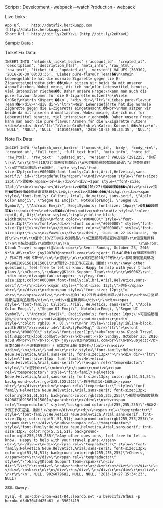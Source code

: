 


Scripts :
  Development - webpack --watch
  Production  - webpack
  
Live Links :

    App Url   : http://datafix.herokuapp.com  (http://datafix.herokuapp.com)
    Short Url : http://bit.ly/2eHXavL (http://bit.ly/2eHXavL)

Sample Data :  


 Ticket Fix Data:

`INSERT INTO 'helpdesk_ticket_bodies' ('account_id', 'created_at', 'description', 'description_html', 'meta_info', 'raw_html', 'raw_text', 'ticket_id', 'updated_at', 'version') VALUES (369302, '2016-10-30 08:33:35', 'Liebes pure-flavour Team!��\n\nMein Lebensgefährte hat die normale Zigarette gegen die E-Zigarette\neingetauscht.��\nNun sitzen wir beide da mit unseren Aromafläschen. Wobei meine, die ich nur\nfür Lebensmittel benutze, viel intensiver riechen��. Daher unsere Frage:\nkann man auch die pure-flavour Aromen für die E-Zigarette nutzen?\n\nViele Grüße!\nKatrin Küspert ��\n', '<div dir=\"ltr\">Liebes pure-flavour Team!��</div>\n<div dir=\"ltr\">Mein Lebensgefährte hat die normale Zigarette gegen die E-Zigarette eingetauscht.��<br>\nNun sitzen wir beide da mit unseren Aromafläschen. Wobei meine, die ich nur für Lebensmittel benutze, viel intensiver riechen��. Daher unsere Frage: kann man auch die pure-flavour Aromen für die E-Zigarette nutzen?</div>\n<div dir=\"ltr\">Viele Grüße!<br>\nKatrin Küspert ��</div>\n', 'NULL', 'NULL', 'NULL', 14010486667, '2016-10-30 08:33:35', 'NULL')`

Note Fix Data:

`INSERT INTO 'helpdesk_note_bodies' ('account_id', 'body', 'body_html', 'created_at', 'full_text', 'full_text_html', 'meta_info', 'note_id', 'raw_html', 'raw_text', 'updated_at', 'version') VALUES (291225, '你好\r\n\r\n\r\n至今(10/27)尚未收到商品\r\n已至郵局網站查詢追蹤碼\r\n但查無資料\r\n可否協助確認\r\n謝謝', '<div style=\"font-size:12pt;color:#000000;font-family:Calibri,Arial,Helvetica,sans-serif;\" id=\"divtagdefaultwrapper\">\n<div>\n<span style=\"font-size: 12pt;\">雿�末</span><br>\n</div>\n<div><span style=\"font-size: 12pt;\"><br>\n</span></div>\n<div>�喃�(10/27)撠���嗅����</div>\n<div>撌脰��萄�蝬脩��亥岷餈質馱蝣�/div&gt;\n<div>雿���∟���/div&gt;\n<div><span style=\'font-family: Calibri, Arial, Helvetica, sans-serif, \"Apple Color Emoji\", \"Segoe UI Emoji\", NotoColorEmoji, \"Segoe UI Symbol\", \"Android Emoji\", EmojiSymbols; font-size: 16px;\'>�臬����蝣箄�</span></div>\n<div>雓��</div>\n<div>\n<br>\n<div style=\"color: rgb(0, 0, 0);\">\n<hr style=\"display:inline-block; width:98%\">\n</div>\n<font color=\"#000000\" style=\"font-size:11pt\">\n</font>\n</div>\n<font color=\"#000000\" style=\"font-size:11pt\">\n</font>\n</div>\n<font color=\"#000000\" style=\"font-size:11pt\">\n\n\n</font>\n</div>\n</div>', '2016-10-27 15:34:23', '你好\r\n\r\n\r\n至今(10/27)尚未收到商品\r\n已至郵局網站查詢追蹤碼\r\n但查無資料\r\n可否協助確認\r\n謝謝\r\n\r\n________________________________\r\nFrom: Klook Travel <support@klook.com>\r\nSent: Sunday, October 23, 2016 9:58 AM\r\nTo: joy790703@hotmail.com\r\nSubject: 日本4G網卡(台灣郵寄到府) / 日本7日上網 SIM卡\r\n\r\n您好\r\n\r\n貨件已於10/20寄出\r\n郵局掛號追蹤碼為94988210915610115001\r\n預計2-3個工作天送達，謝謝！\r\n\r\nAny other questions, feel free to let us know. Happy to help with your travel plans.\r\nCheers,\r\nNancy@Klook Support Team\r\n\r\n\r\n90062\r\n', '<div id=\"divtagdefaultwrapper\" style=\"font-size:12pt;color:#000000;font-family:Calibri,Arial,Helvetica,sans-serif;\">\r\n<div>\n<span style=\"font-size: 12pt;\">你好</span><br>\r\n</div>\r\n<div><span style=\"font-size: 12pt;\"><br>\r\n</span></div>\r\n<div>至今(10/27)尚未收到商品</div>\r\n<div>已至郵局網站查詢追蹤碼</div>\r\n<div>但查無資料</div>\r\n<div><span style=\'font-family: Calibri, Arial, Helvetica, sans-serif, \"Apple Color Emoji\", \"Segoe UI Emoji\", NotoColorEmoji, \"Segoe UI Symbol\", \"Android Emoji\", EmojiSymbols; font-size: 16px;\'>可否協助確認</span></div>\r\n<div>謝謝</div>\r\n<div>\n<br>\r\n<div style=\"color: rgb(0, 0, 0);\">\r\n<hr style=\"display:inline-block; width:98%\">\r\n<div id=\"divRplyFwdMsg\" dir=\"ltr\">\n<font color=\"#000000\" style=\"font-size:11pt\"><b>From:</b> Klook Travel &lt;support@klook.com&gt;<br>\r\n<b>Sent:</b> Sunday, October 23, 2016 9:58 AM<br>\r\n<b>To:</b> joy790703@hotmail.com<br>\r\n<b>Subject:</b> 日本4G網卡(台灣郵寄到府) / 日本7日上網 SIM卡</font>\r\n<div> </div>\r\n</div>\r\n<div>\r\n<div style=\"font-family:Helvetica Neue,Helvetica,Arial,sans-serif; font-size:13px\">\r\n<div dir=\"ltr\" style=\"font-size:13px; font-family:Helvetica Neue,Helvetica,Arial,sans-serif\">\r\n<span rel=\"tempredactor\" style=\"\">您好<br>\r\n<br>\r\n</span>\r\n<div>\n<span rel=\"tempredactor\" style=\"font-family:Helvetica Neue,Helvetica,Arial,sans-serif; font-size:13px; color:rgb(51,51,51); background-color:rgb(255,255,255)\">貨件已於10/20寄出</span><br>\r\n</div>\r\n<div>\n<span rel=\"tempredactor\" style=\"font-family:Helvetica Neue,Helvetica,Arial,sans-serif; font-size:13px; color:rgb(51,51,51); background-color:rgb(255,255,255)\">郵局掛號追蹤碼為94988210915610115001</span><br>\r\n</div>\r\n<div><span rel=\"tempredactor\" style=\"background-color:rgb(255,255,255)\">預計2-3個工作天送達，謝謝！</span></div>\r\n<div>\n<span rel=\"tempredactor\" style=\"font-family:Helvetica Neue,Helvetica,Arial,sans-serif; font-size:13px; color:rgb(51,51,51); background-color:rgb(255,255,255)\"></span><br>\r\n</div>\r\n<div>\n<span rel=\"tempredactor\" style=\"font-family:Helvetica Neue,Helvetica,Arial,sans-serif; font-size:13px; color:rgb(51,51,51); background-color:rgb(255,255,255)\">Any other questions, feel free to let us know.  Happy to help with your travel plans.</span><br>\r\n</div>\r\n<div>\n<span rel=\"tempredactor\" style=\"font-family:Helvetica Neue,Helvetica,Arial,sans-serif; font-size:13px; color:rgb(51,51,51); background-color:rgb(255,255,255)\">Cheers,</span><br>\r\n</div>\r\n<span rel=\"tempredactor\" style=\"\">Nancy@Klook Support Team</span>\r\n<div dir=\"ltr\">\r\n<div>\r\n<div>\n<br>\r\n</div>\r\n</div>\r\n</div>\r\n</div>\r\n<br>\r\n\r\n</div>\r\n</div>\r\n</div>\r\n</div>\r\n</div>\r\n\r\n\r\n', NULL, 9026079682, NULL, NULL, '2016-10-27 15:34:23', NULL)`


SQL Query :

    mysql -h us-cdbr-iron-east-04.cleardb.net -u b990c1f276fb62 -p heroku_d3db7047dd25b61 -d 39626419


